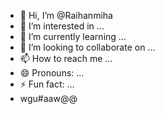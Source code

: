 - 👋 Hi, I’m @Raihanmiha
- 👀 I’m interested in ...
- 🌱 I’m currently learning ...
- 💞️ I’m looking to collaborate on ...
- 📫 How to reach me ...
- 😄 Pronouns: ...
- ⚡ Fun fact: ...
- wgu#aaw@@

<!---
Raihanmiha/Raihanmiha is a ✨ special ✨ repository because its `README.md` (this file) appears on your GitHub profile.
You can click the Preview link to take a look at your changes.
--->
